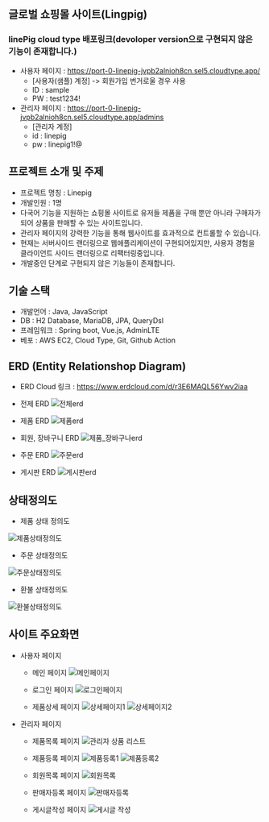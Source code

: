 ## 글로벌 쇼핑몰 사이트(Lingpig)

### linePig cloud type 배포링크(devoloper version으로 구현되지 않은 기능이 존재합니다.)
+ 사용자 페이지 : https://port-0-linepig-jvpb2alnioh8cn.sel5.cloudtype.app/
  + [사용자(샘플) 계정] -> 회원가입 번거로울 경우 사용
  + ID : sample
  + PW : test1234!
+ 관리자 페이지 : https://port-0-linepig-jvpb2alnioh8cn.sel5.cloudtype.app/admins
  + [관리자 계정]
  + id : linepig
  + pw : linepig1!@

## 프로젝트 소개 및 주제
+ 프로젝트 명칭 : Linepig
+ 개발인원 : 1명
+ 다국어 기능을 지원하는 쇼핑몰 사이트로 유저들 제품을 구매 뿐만 아니라 구매자가 되어 상품을 판매할 수 있는 사이트입니다.
+ 관리자 페이지의 강력한 기능을 통해 웹사이트를 효과적으로 컨트롤할 수 있습니다.
+ 현재는 서버사이드 랜더링으로 웹애플리케이션이 구현되어있지만, 사용자 경험을 클라이언트 사이드 랜더링으로 리팩터링중입니다.
+ 개발중인 단계로 구현되지 않은 기능들이 존재합니다.

## 기술 스택
+ 개발언어 : Java, JavaScript
+ DB : H2 Database, MariaDB, JPA, QueryDsl
+ 프레임워크 : Spring boot, Vue.js, AdminLTE
+ 베포 : AWS EC2, Cloud Type, Git, Github Action

## ERD (Entity Relationshop Diagram)
+ ERD Cloud 링크 : https://www.erdcloud.com/d/r3E6MAQL56Ywv2iaa

+ 전제 ERD
![전체erd](https://github.com/onetaek/linepig-BE/assets/86419261/1334012e-1689-4706-9858-72983ae1fead)

+ 제품 ERD
![제품erd](https://github.com/onetaek/linepig-BE/assets/86419261/1e870289-7ca2-4b5d-acc7-ac9d41bbd2ec)

+ 회원, 장바구니 ERD
![제품_장바구나erd](https://github.com/onetaek/linepig-BE/assets/86419261/de2dcd13-af32-4d79-8d87-97edbaf70ee8)

+ 주문 ERD
![주문erd](https://github.com/onetaek/linepig-BE/assets/86419261/2cd498cc-50e2-4a5c-ab6f-16e097492d1f)

+ 게시판 ERD
![게시판erd](https://github.com/onetaek/linepig-BE/assets/86419261/4b5417f2-45ad-4c1e-bd14-0250b10f19e5)


## 상태정의도
+ 제품 상태 정의도

![제품상태정의도](https://github.com/onetaek/linepig-BE/assets/86419261/9cb2334b-b0e0-4909-a54d-1c874f168cf6)

+ 주문 상태정의도

![주문상태정의도](https://github.com/onetaek/linepig-BE/assets/86419261/5e7ed8f6-7304-4df4-8f6f-7b8fd1bba901)

+ 환불 상태정의도

![환불상태정의도](https://github.com/onetaek/linepig-BE/assets/86419261/8ac0d742-3bb3-4be3-9529-4ce065c8894c)


## 사이트 주요화면
+ 사용자 페이지
  + 메인 페이지
![메인페이지](https://github.com/onetaek/linepig-BE/assets/86419261/daaed37c-8c85-46c9-9757-95761b1917e2)

  + 로그인 페이지
![로그인페이지](https://github.com/onetaek/linepig-BE/assets/86419261/5473278b-5990-40d3-ad6c-0acdf981523d)

  + 제품상세 페이지
![상세페이지1](https://github.com/onetaek/linepig-BE/assets/86419261/b22d58e1-2318-43f2-a0aa-ae20c018c609)
![상세페이지2](https://github.com/onetaek/linepig-BE/assets/86419261/36f8a3b3-0fc4-482a-8cf2-e2766dabd7a5)

+ 관리자 페이지
  + 제품목록 페이지
![관리자 상품 리스트](https://github.com/onetaek/linepig-BE/assets/86419261/64286697-6319-49ae-b7f4-205d1f89f8ed)

  + 제품등록 페이지
 ![제품등록1](https://github.com/onetaek/linepig-BE/assets/86419261/7a1358f3-437a-4daf-99c1-00aa6788edf4)
![제품등록2](https://github.com/onetaek/linepig-BE/assets/86419261/1fc3f8b7-5aeb-431f-9439-a6c3ea275c47)

  + 회원목록 페이지
 ![회원목록](https://github.com/onetaek/linepig-BE/assets/86419261/3034dd69-bd25-4440-8591-2a7dd7b01861)

  + 판매자등록 페이지
 ![판매자등록](https://github.com/onetaek/linepig-BE/assets/86419261/4febd8c7-a403-4a8b-8457-f8ccac7a289c)

  + 게시글작성 페이지
![게시글 작성](https://github.com/onetaek/linepig-BE/assets/86419261/db9e91c5-18fe-4927-b0aa-9c03755489cb)
